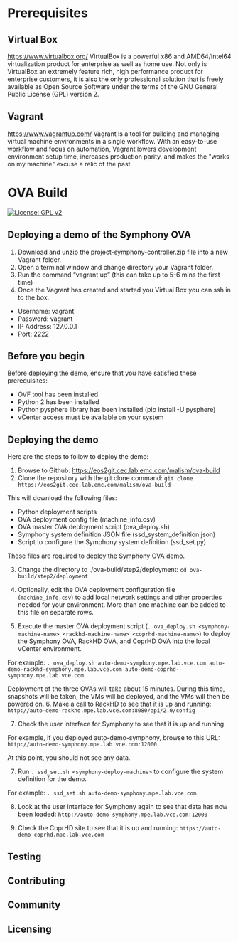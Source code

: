 # Prerequisites
## Virtual Box
https://www.virtualbox.org/
VirtualBox is a powerful x86 and AMD64/Intel64 virtualization product for enterprise as well as home use. Not only is VirtualBox an extremely feature rich, high performance product for enterprise customers, it is also the only professional solution that is freely available as Open Source Software under the terms of the GNU General Public License (GPL) version 2.

## Vagrant
https://www.vagrantup.com/
Vagrant is a tool for building and managing virtual machine environments in a single workflow. With an easy-to-use workflow and focus on automation, Vagrant lowers development environment setup time, increases production parity, and makes the "works on my machine" excuse a relic of the past.
	
# OVA Build
[![License: GPL v2](https://img.shields.io/badge/License-GPL%20v2-blue.svg)](https://img.shields.io/badge/License-GPL%20v2-blue.svg)

## Deploying a demo of the Symphony OVA 

1. Download and unzip the project-symphony-controller.zip file into a new Vagrant folder.
2. Open a terminal window and change directory your Vagrant folder.
3. Run the command “vagrant up” (this can take up to 5-6 mins the first time)
4. Once the Vagrant has created and started you Virtual Box you can ssh in to the box.
  - Username: vagrant
  - Password: vagrant
  - IP Address: 127.0.0.1
  - Port: 2222
 

## Before you begin

Before deploying the demo, ensure that you have satisfied these prerequisites:

- OVF tool has been installed
- Python 2 has been installed
- Python pysphere library has been installed (pip install -U pysphere)
- vCenter access must be available on your system

## Deploying the demo

Here are the steps to follow to deploy the demo: 

1. Browse to Github: https://eos2git.cec.lab.emc.com/malism/ova-build
2. Clone the repository with the git clone command: `git clone https://eos2git.cec.lab.emc.com/malism/ova-build`

  This will download the following files:
  - Python deployment scripts
  - OVA deployment config file (machine_info.csv)  
  - OVA master OVA deployment script (ova_deploy.sh)
  - Symphony system definition JSON file (ssd_system_definition.json) 
  - Script to configure the Symphony system definition (ssd_set.py)

  These files are required to deploy the Symphony OVA demo.

3. Change the directory to ./ova-build/step2/deployment: `cd ova-build/step2/deployment`
4. Optionally, edit the OVA deployment configuration file (`machine_info.csv`) to add local network settings and other properties needed for your environment. More than one machine can be added to this file on separate rows.

5. Execute the master OVA deployment script (`. ova_deploy.sh <symphony-machine-name> <rackhd-machine-name> <coprhd-machine-name>`) to deploy the Symphony OVA, RackHD OVA, and CoprHD OVA into the local vCenter environment.

  For example: `. ova_deploy.sh auto-demo-symphony.mpe.lab.vce.com auto-demo-rackhd-symphony.mpe.lab.vce.com auto-demo-coprhd-symphony.mpe.lab.vce.com`
  
  Deployment of the three OVAs will take about 15 minutes.  During this time, snapshots will be taken, the VMs will be deployed, and the VMs will then be powered on.
6. Make a call to RackHD to see that it is up and running: `http://auto-demo-rackhd.mpe.lab.vce.com:8080/api/2.0/config`

7. Check the user interface for Symphony to see that it is up and running. 
  
  For example, if you deployed auto-demo-symphony, browse to this URL: `http://auto-demo-symphony.mpe.lab.vce.com:12000`
 
  At this point, you should not see any data.

7. Run `. ssd_set.sh <symphony-deploy-machine>` to configure the system definition for the demo.

  For example: `. ssd_set.sh auto-demo-symphony.mpe.lab.vce.com`

8. Look at the user interface for Symphony again to see that data has now been loaded:  `http://auto-demo-symphony.mpe.lab.vce.com:12000` 

9. Check the CoprHD site to see that it is up and running: `https://auto-demo-coprhd.mpe.lab.vce.com`

## Testing
## Contributing
## Community
## Licensing

